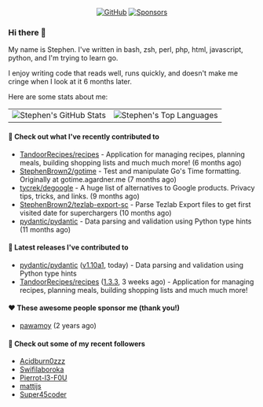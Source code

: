 <p align="center">
    <a href="https://github.com/StephenBrown2"><img src="https://img.shields.io/github/followers/StephenBrown2.svg?label=GitHub&style=social" alt="GitHub"></a>
    <a href="https://github.com/sponsors/StephenBrown2"><img src="https://img.shields.io/badge/Sponsors--_.svg?style=social&logo=github&logoColor=EA4AAA" alt="Sponsors"></a>
</p>

### Hi there 👋

My name is Stephen. I've written in bash, zsh, perl, php, html, javascript, python, and I'm trying to learn go.

I enjoy writing code that reads well, runs quickly, and doesn't make me cringe when I look at it 6 months later.

Here are some stats about me:

|     |     |
| --- | --- |
| ![Stephen's GitHub Stats](https://github-readme-stats.vercel.app/api?username=StephenBrown2&show_icons=true&count_private=true) | ![Stephen's Top Languages](https://github-readme-stats.vercel.app/api/top-langs/?username=StephenBrown2&layout=compact) |

#### 👷 Check out what I've recently contributed to

- [TandoorRecipes/recipes](https://github.com/TandoorRecipes/recipes) - Application for managing recipes, planning meals, building shopping lists and much much more! (6 months ago)
- [StephenBrown2/gotime](https://github.com/StephenBrown2/gotime) - Test and manipulate Go&#39;s Time formatting. Originally at gotime.agardner.me (7 months ago)
- [tycrek/degoogle](https://github.com/tycrek/degoogle) - A huge list of alternatives to Google products. Privacy tips, tricks, and links. (9 months ago)
- [StephenBrown2/tezlab-export-sc](https://github.com/StephenBrown2/tezlab-export-sc) - Parse Tezlab Export files to get first visited date for superchargers (10 months ago)
- [pydantic/pydantic](https://github.com/pydantic/pydantic) - Data parsing and validation using Python type hints (11 months ago)



#### 🔭 Latest releases I've contributed to

- [pydantic/pydantic](https://github.com/pydantic/pydantic) ([v1.10a1](https://github.com/pydantic/pydantic/releases/tag/v1.10a1), today) - Data parsing and validation using Python type hints
- [TandoorRecipes/recipes](https://github.com/TandoorRecipes/recipes) ([1.3.3](https://github.com/TandoorRecipes/recipes/releases/tag/1.3.3), 3 weeks ago) - Application for managing recipes, planning meals, building shopping lists and much much more!

#### ❤️ These awesome people sponsor me (thank you!)

- [pawamoy](https://github.com/pawamoy) (2 years ago)

#### 👯 Check out some of my recent followers

- [Acidburn0zzz](https://github.com/Acidburn0zzz)
- [Swifilaboroka](https://github.com/Swifilaboroka)
- [Pierrot-l3-F0U](https://github.com/Pierrot-l3-F0U)
- [mattijs](https://github.com/mattijs)
- [Super45coder](https://github.com/Super45coder)


